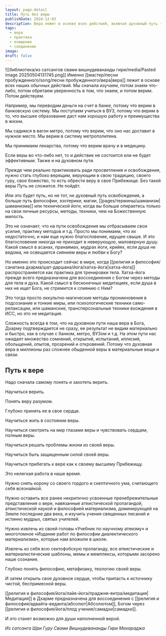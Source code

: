 ```yaml
---
layout: page-detail
title: Путь без веры
publishDate: 2024-12-03
description: Вера лежит в основе всех действий, включая духовный путь – без нее практика становится пустой техникой. Истинная вера требует осознанного принятия, внутренней работы и освобождения от атеистических шаблонов. Только наполненная верой душа способна обрести подлинное Прибежище и соединиться с Абсолютом через медитацию.
tags:
  - вера
  - практика
  - очищение
  - соединение
image: 
draft: false
---
```

![[библиотека/из сатсангов свами вишнудевананды гири/media/Pasted image 20250504131745.png]]
 Именно [[мастер/песни пробужденного/song/песни пробужденного/вера|вера]] лежит в основе всех наших обычных действий. Мы сначала изучаем, потом знаем что-либо, потом обретаем уверенность в том, что знаем, и потом верим. Потом действуем.

 Например, мы переводим деньги на счет в банке, потому что верим в банковскую систему. Мы поступаем учиться в ВУЗ, потому что верим в то, что высшее образование даст нам хорошую работу и преимущества в жизни.

 Мы садимся в вагон метро, потому что верим, что оно нас доставит в нужное место. Мы верим в систему метрополитена.

 Мы принимаем лекарства, потому что верим врачу и в медицину.

 Если веры во что-либо нет, то и действие не состоится или не будет эффективным. Также и на духовном пути.

 Прежде чем реально практиковать ради просветления и освобождения, нужно стать глубоко верящим, верующим в свою традицию, своего гуру, свое божество, то есть обрести веру в свое Прибежище. Без такой веры Путь не сложится. Не пойдёт.

 Или это будет путь, но не тот, не духовный путь освобождения, а больше путь философии, эзотерики, магии, [[pages/термины/шаманизм|шаманизма]] или технической йоги, когда вы больше опираетесь только на свои личные ресурсы, методы, техники, чем на Божественную милость.

 Это не означает, что на пути освобождения мы отбрасываем свои усилия, практику методов и т.д. Просто мы понимаем, что их недостаточно, и нам еще нужно благословение, идущее свыше. И это благословение никогда не приходит в неверующую, маловерную душу. Какой смысл в асанах, пранаямах, мудрах йоги, крийях, если душа не ведома, не освещается сиянием веры и любви к Богу?

 Но именно это происходит сейчас в мире, когда [[религия и философия/санатана дхарма/шат-даршана/йога/хатха-йога|хатха-йога]] распространяется как практика для тренировки тела. Хатхa-йога прежде всего предназначена для воссоединения с Богом через методы для тела и духа. Какой смысл в бесконечных медитациях, если душа в них не ищет Бога, не стремится к слиянию с Ним?

 Это тогда просто оккультно-магические методы проникновения в подсознание и тонкие миры, или психологические техники само-релаксации, или шаманские, трансперсональные техники вхождения в ИСС, но это не медитация.

 Сложность всегда в том, что на духовном пути наша вера в Бога, Дхарму подтверждается не сразу, ее результат не видим материально и быстро, как в случае с банком, метро, ВУЗом и т.д. На этом пути нас ожидает множество сомнений, открытий, испытаний, иллюзий, обольщений, опытов, прозрений и откровений. Потому что духовная вера в миллионы раз сложнее обыденной веры в материальные вещи и связи.

## Путь к вере 
 Надо сначала самому понять и захотеть верить.

 Научиться верить.

 Понять веру разумом.

 Глубоко принять ее в свое сердце.

 Научиться жить в состоянии веры.

 Научиться смотреть на мир глазами веры и чувствовать сердцем, полным веры.

 Научиться решать проблемы жизни из своей веры.

 Научиться быть защищенным силой своей веры.

 Научиться прибегать к вере как к своему высшему Прибежищу.

 Это нелегкая работа в наше время.

 Нужно снять корону со своего гордого и скептичного ума, считающего себя всезнайкой.

 Нужно оставить все ранее некритично усвоенные пренебрежительные представления о вере, навязанные атеистической пропагандой, атеистической наукой и философией материализма, доминирующей на Земле последние два века, и изучить учения священных писаний и истинно мудрых, святых учителей.

 Нужно извлечь из своей головы «Учебник по научному атеизму» и многотомное «Издание работ по философии диалектического материализма», которые нам вложили в школе.

 Извлечь из себя всю сектофобскую пропаганду, все атеистические и материалистические шаблоны, мемы и мемплексы, которыми засорено наше сознание.

 Глубоко понять философию, метафизику, теологию своей веры.

 И затем открыть свое духовное сердце, чтобы припасть к источнику чистой, беспримесной веры.

 [[религия и философия/йога/лайя-йога/праджня-янтра/медитация|Медитация]] в Дхарме предназначена для воссоединения с [[религия и философия/адвайта-веданта/абсолют|Абсолютом]], Богом через [[религия и философия/йога/плод учения/самадхи|самадхи]].

 И это станет возможно для души наполненной верой.

*Из сатсанга Шри Гуру Свами Вишнудевананды Гири Махараджа*